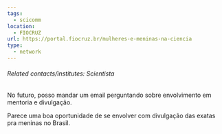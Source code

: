 ```yaml
---
tags:
  - scicomm
location:
  - FIOCRUZ
url: https://portal.fiocruz.br/mulheres-e-meninas-na-ciencia
type:
  - network
---
```

###### Related contacts/institutes: Scientista

No futuro, posso mandar um email perguntando sobre envolvimento em mentoria e divulgação.

Parece uma boa oportunidade de se envolver com divulgação das exatas pra meninas no Brasil.
